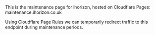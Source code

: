 This is the maintenance page for ihorizon, hosted on Cloudflare Pages: maintenance.ihorizon.co.uk

Using Cloudflare Page Rules we can temporarily redirect traffic to this endpoint during maintenance periods.